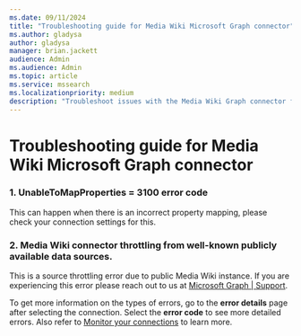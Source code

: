 ```yaml
--- 
ms.date: 09/11/2024 
title: "Troubleshooting guide for Media Wiki Microsoft Graph connector" 
ms.author: gladysa
author: gladysa
manager: brian.jackett 
audience: Admin 
ms.audience: Admin 
ms.topic: article 
ms.service: mssearch 
ms.localizationpriority: medium 
description: "Troubleshoot issues with the Media Wiki Graph connector for Microsoft Search" 
--- 
```


# Troubleshooting guide for Media Wiki Microsoft Graph connector 

### 1. **UnableToMapProperties = 3100 error code** 
This can happen when there is an incorrect property mapping, please check your connection settings for this.

### 2. **Media Wiki connector throttling from well-known publicly available data sources.**
This is a source throttling error due to public Media Wiki instance. If you are experiencing this error please reach out to us at [Microsoft Graph | Support](https://developer.microsoft.com/en-us/graph/support).

To get more information on the types of errors, go to the **error details** page after selecting the connection. Select the **error code** to see more detailed errors. Also refer to [Monitor your connections](./manage-connector.md) to learn more. 